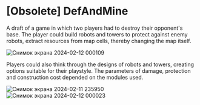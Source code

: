 # [Obsolete] DefAndMine

A draft of a game in which two players had to destroy their opponent's base.
The player could build robots and towers to protect against enemy robots, extract resources from map cells, thereby changing the map itself.

![Снимок экрана 2024-02-12 000109](https://github.com/FroglingPunk/DefAndMine/assets/42313295/e3ee3312-66c8-4de4-881a-5b707c5f972f)

Players could also think through the designs of robots and towers, creating options suitable for their playstyle.
The parameters of damage, protection and construction cost depended on the modules used.

![Снимок экрана 2024-02-11 235950](https://github.com/FroglingPunk/DefAndMine/assets/42313295/f2eb7bdf-622d-40a8-a3af-5a047d777eb9)
![Снимок экрана 2024-02-12 000023](https://github.com/FroglingPunk/DefAndMine/assets/42313295/64f52655-fede-4fd0-99b9-01b608ad9656)

